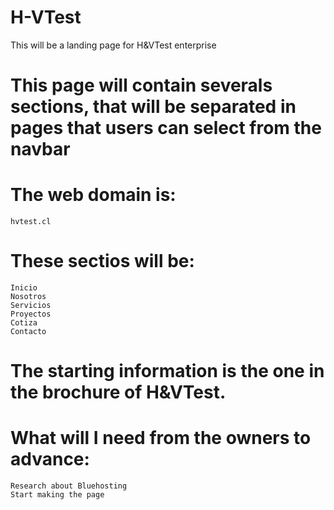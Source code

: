 # H-VTest
This will be a landing page for H&VTest enterprise 

# This page will contain severals sections, that will be separated in pages that users can select from the navbar

# The web domain is:
    hvtest.cl

# These sectios will be:
    Inicio
    Nosotros
    Servicios
    Proyectos
    Cotiza
    Contacto

# The starting information is the one in the brochure of H&VTest.

# What will I need from the owners to advance:
    Research about Bluehosting
    Start making the page
